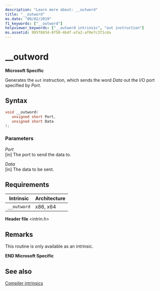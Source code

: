 ```yaml
---
description: "Learn more about: __outword"
title: "__outword"
ms.date: "09/02/2019"
f1_keywords: ["__outword"]
helpviewer_keywords: ["__outword intrinsic", "out instruction"]
ms.assetid: 995f8834-0f50-4b4f-a7a2-af0e7c371cda
---
```

# __outword

**Microsoft Specific**

Generates the `out` instruction, which sends the word *Data* out the I/O port specified by *Port*.

## Syntax

```C
void __outword(
   unsigned short Port,
   unsigned short Data
);
```

### Parameters

*Port*\
[in] The port to send the data to.

*Data*\
[in] The data to be sent.

## Requirements

|Intrinsic|Architecture|
|---------------|------------------|
|`__outword`|x86, x64|

**Header file** \<intrin.h>

## Remarks

This routine is only available as an intrinsic.

**END Microsoft Specific**

## See also

[Compiler intrinsics](../intrinsics/compiler-intrinsics.md)
